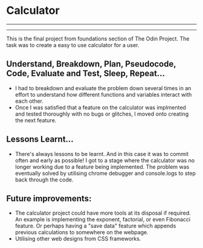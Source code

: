 # Calculator
------------------
------------------
This is the final project from foundations section of The Odin Project. The task was to create a easy to use calculator for a user. 


Understand, Breakdown, Plan, Pseudocode, Code, Evaluate and Test, Sleep, Repeat...
----------------------------------------------------------------------------------
- I had to breakdown and evaluate the problem down several times in an effort to understand how different functions and variables interact with each other.
- Once I was satisfied that a feature on the calculator was implmented and tested thoroughly with no bugs or glitches, I moved onto creating the next feature. 


Lessons Learnt...
-----------------
- There's always lessons to be learnt. And in this case it was to commit often and early as possible! I got to a stage where the calculator was no longer working due to a feature being implemented.
The problem was eventually solved by utilising chrome debugger and console.logs to step back through the code.


Future improvements:
--------------------
- The calculator project could have more tools at its disposal if required. An example is implementing the exponent, factorial, or even Fibonacci feature. 
Or perhaps having a "save data" feature which appends previous calculations to somewhere on the webpage. 
- Utilising other web designs from CSS frameworks. 



